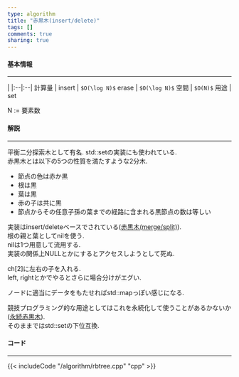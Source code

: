 ```yaml
---
type: algorithm
title: "赤黒木(insert/delete)"
tags: []
comments: true
sharing: true
---
```


#### 基本情報
  
***

 | 
|:--|:--|
計算量 |
insert | `$O(\log N)$`
erase | `$O(\log N)$`
空間 | `$O(N)$`
用途 | set
  
N := 要素数  
  

#### 解説

***

平衡二分探索木として有名. std::setの実装にも使われている.  
赤黒木とは以下の5つの性質を満たすような2分木.  

* 節点の色は赤か黒
* 根は黒
* 葉は黒
* 赤の子は共に黒
* 節点からその任意子孫の葉までの経路に含まれる黒節点の数は等しい

実装はinsert/deleteベースでされている([赤黒木(merge/split)](/algorithm/rbtree_merge.html)).  
根の親と葉としてnilを使う.  
nilは1つ用意して流用する.  
実装の関係上NULLとかにするとアクセスしようとして死ぬ.  
  
ch\[2\]に左右の子を入れる.  
left, rightとかでやるとさらに場合分けがエグい.  
  
ノードに適当にデータをもたせればstd::mapっぽい感じになる.  
  
競技プログラミング的な用途としてはこれを永続化して使うことがあるかないか([永続赤黒木](/algorithm/prbtree.html)).  
そのままではstd::setの下位互換.  

#### コード

***

{{< includeCode "/algorithm/rbtree.cpp" "cpp" >}}

